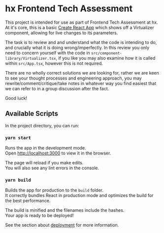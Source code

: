 # hx Frontend Tech Assessment

This project is intended for use as part of Frontend Tech Assessment at hx. At it's core, this is a basic [Create React App](https://github.com/facebook/create-react-app) which shows off a Virtualizer component, allowing for live changes to its parameters.

The task is to review and and understand what the code is intending to do, and crucially what it is doing wrong/imperfectly. In this review you only need to concern yourself with the code in `src/component-library/Virtualizer.tsx`, if you like you may also examine how it is called within `src/App.tsx`, however this is not required.

There are no wholly correct solutions we are looking for, rather we are keen to see your thought processes and engineering approach, you may rewrite/comment/critique/take notes in whatever way you find easiest that we can refer to in a group discussion after the fact.

Good luck!

## Available Scripts

In the project directory, you can run:

### `yarn start`

Runs the app in the development mode.\
Open [http://localhost:3000](http://localhost:3000) to view it in the browser.

The page will reload if you make edits.\
You will also see any lint errors in the console.

### `yarn build`

Builds the app for production to the `build` folder.\
It correctly bundles React in production mode and optimizes the build for the best performance.

The build is minified and the filenames include the hashes.\
Your app is ready to be deployed!

See the section about [deployment](https://facebook.github.io/create-react-app/docs/deployment) for more information.
